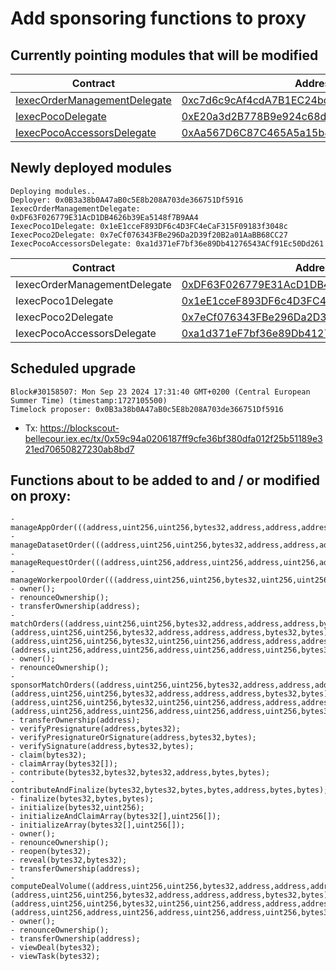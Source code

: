 # Add sponsoring functions to proxy

## Currently pointing modules that will be modified

| Contract                                                                                                                                                              | Address                                                                                                                              |
| --------------------------------------------------------------------------------------------------------------------------------------------------------------------- | ------------------------------------------------------------------------------------------------------------------------------------ |
| [IexecOrderManagementDelegate](https://github.com/iExecBlockchainComputing/PoCo/blob/v5/contracts/modules/delegates/IexecOrderManagementDelegate.sol)                 | [0xc7d6c9cAf4cdA7B1EC24bd83873A822eE7Da2966](https://blockscout-bellecour.iex.ec/address/0xc7d6c9cAf4cdA7B1EC24bd83873A822eE7Da2966) |
| [IexecPocoDelegate](https://github.com/iExecBlockchainComputing/PoCo/blob/153974edcde0c9bd98dab3db77a42e27f07117b2/contracts/modules/delegates/IexecPocoDelegate.sol) | [0xE20a3d2B778B9e924c68dD74beB6723620eBaD0c](https://blockscout-bellecour.iex.ec/address/0xE20a3d2B778B9e924c68dD74beB6723620eBaD0c) |
| [IexecPocoAccessorsDelegate](https://github.com/iExecBlockchainComputing/PoCo/blob/v5/contracts/modules/delegates/IexecAccessorsABILegacyDelegate.sol)                | [0xAa567D6C87C465A5a15b8efAe4778acD33e6Cd66](https://blockscout-bellecour.iex.ec/address/0xAa567D6C87C465A5a15b8efAe4778acD33e6Cd66) |


## Newly deployed modules

```
Deploying modules..
Deployer: 0x0B3a38b0A47aB0c5E8b208A703de366751Df5916
IexecOrderManagementDelegate: 0xDF63F026779E31AcD1DB4626b39Ea5148f7B9AA4
IexecPoco1Delegate: 0x1eE1cceF893DF6c4D3FC4eCaF315F09183f3048c
IexecPoco2Delegate: 0x7eCf076343FBe296Da2D39f20B2a01AaBB68CC27
IexecPocoAccessorsDelegate: 0xa1d371eF7bf36e89Db41276543ACf91Ec50Dd261
```

| Contract                     | Address                                                                                                                                                     | Deployment                                                                                                                                                                      |
| ---------------------------- | ----------------------------------------------------------------------------------------------------------------------------------------------------------- | ------------------------------------------------------------------------------------------------------------------------------------------------------------------------------- |
| IexecOrderManagementDelegate | [0xDF63F026779E31AcD1DB4626b39Ea5148f7B9AA4](https://blockscout-bellecour.iex.ec/address/0xDF63F026779E31AcD1DB4626b39Ea5148f7B9AA4/contracts#address-tabs) | [0x072d8d4e392bc67367e7434a88ac063c876973edee5637568d9c8462f8eec552](https://blockscout-bellecour.iex.ec/tx/0x072d8d4e392bc67367e7434a88ac063c876973edee5637568d9c8462f8eec552) |
| IexecPoco1Delegate           | [0x1eE1cceF893DF6c4D3FC4eCaF315F09183f3048c](https://blockscout-bellecour.iex.ec/address/0x1eE1cceF893DF6c4D3FC4eCaF315F09183f3048c/contracts#address-tabs) | [0xc975f4c94fba7a19573d6094aff9178a21d07e3f2e13c8944a0bcb62f62cb6a8](https://blockscout-bellecour.iex.ec/tx/0xc975f4c94fba7a19573d6094aff9178a21d07e3f2e13c8944a0bcb62f62cb6a8) |
| IexecPoco2Delegate           | [0x7eCf076343FBe296Da2D39f20B2a01AaBB68CC27](https://blockscout-bellecour.iex.ec/address/0x7eCf076343FBe296Da2D39f20B2a01AaBB68CC27/contracts#address-tabs) | [0x4013dcc930acc2ac5fa53f4ad1062e4b6bd0deb6945972534b2db3586a6617d1](https://blockscout-bellecour.iex.ec/tx/0x4013dcc930acc2ac5fa53f4ad1062e4b6bd0deb6945972534b2db3586a6617d1) |
| IexecPocoAccessorsDelegate   | [0xa1d371eF7bf36e89Db41276543ACf91Ec50Dd261](https://blockscout-bellecour.iex.ec/address/0xa1d371eF7bf36e89Db41276543ACf91Ec50Dd261/contracts#address-tabs) | [0xcc90f94b6ddb809720f94271b7b58bef9b24c4fe6e92a72f1271c5f83912081f](https://blockscout-bellecour.iex.ec/tx/0xcc90f94b6ddb809720f94271b7b58bef9b24c4fe6e92a72f1271c5f83912081f) |


## Scheduled upgrade

```
Block#30158507: Mon Sep 23 2024 17:31:40 GMT+0200 (Central European Summer Time) (timestamp:1727105500)
Timelock proposer: 0x0B3a38b0A47aB0c5E8b208A703de366751Df5916
```
- Tx: https://blockscout-bellecour.iex.ec/tx/0x59c94a0206187ff9cfe36bf380dfa012f25b51189e321ed70650827230ab8bd7


## Functions about to be added to and / or modified on proxy:
```
- manageAppOrder(((address,uint256,uint256,bytes32,address,address,address,bytes32,bytes),uint8,bytes));
- manageDatasetOrder(((address,uint256,uint256,bytes32,address,address,address,bytes32,bytes),uint8,bytes));
- manageRequestOrder(((address,uint256,address,uint256,address,uint256,address,uint256,bytes32,uint256,uint256,address,address,string,bytes32,bytes),uint8,bytes));
- manageWorkerpoolOrder(((address,uint256,uint256,bytes32,uint256,uint256,address,address,address,bytes32,bytes),uint8,bytes));
- owner();
- renounceOwnership();
- transferOwnership(address);
- matchOrders((address,uint256,uint256,bytes32,address,address,address,bytes32,bytes),(address,uint256,uint256,bytes32,address,address,address,bytes32,bytes),(address,uint256,uint256,bytes32,uint256,uint256,address,address,address,bytes32,bytes),(address,uint256,address,uint256,address,uint256,address,uint256,bytes32,uint256,uint256,address,address,string,bytes32,bytes));
- owner();
- renounceOwnership();
- sponsorMatchOrders((address,uint256,uint256,bytes32,address,address,address,bytes32,bytes),(address,uint256,uint256,bytes32,address,address,address,bytes32,bytes),(address,uint256,uint256,bytes32,uint256,uint256,address,address,address,bytes32,bytes),(address,uint256,address,uint256,address,uint256,address,uint256,bytes32,uint256,uint256,address,address,string,bytes32,bytes));
- transferOwnership(address);
- verifyPresignature(address,bytes32);
- verifyPresignatureOrSignature(address,bytes32,bytes);
- verifySignature(address,bytes32,bytes);
- claim(bytes32);
- claimArray(bytes32[]);
- contribute(bytes32,bytes32,bytes32,address,bytes,bytes);
- contributeAndFinalize(bytes32,bytes32,bytes,bytes,address,bytes,bytes);
- finalize(bytes32,bytes,bytes);
- initialize(bytes32,uint256);
- initializeAndClaimArray(bytes32[],uint256[]);
- initializeArray(bytes32[],uint256[]);
- owner();
- renounceOwnership();
- reopen(bytes32);
- reveal(bytes32,bytes32);
- transferOwnership(address);
- computeDealVolume((address,uint256,uint256,bytes32,address,address,address,bytes32,bytes),(address,uint256,uint256,bytes32,address,address,address,bytes32,bytes),(address,uint256,uint256,bytes32,uint256,uint256,address,address,address,bytes32,bytes),(address,uint256,address,uint256,address,uint256,address,uint256,bytes32,uint256,uint256,address,address,string,bytes32,bytes));
- owner();
- renounceOwnership();
- transferOwnership(address);
- viewDeal(bytes32);
- viewTask(bytes32);
```
